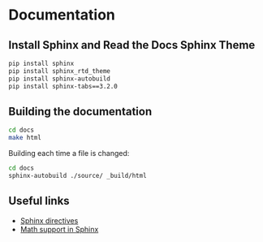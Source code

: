 # Documentation

## Install Sphinx and Read the Docs Sphinx Theme

```bash
pip install sphinx
pip install sphinx_rtd_theme
pip install sphinx-autobuild
pip install sphinx-tabs==3.2.0
```

## Building the documentation

```bash
cd docs
make html
```

Building each time a file is changed:

```bash
cd docs
sphinx-autobuild ./source/ _build/html
```

## Useful links

- [Sphinx directives](https://www.sphinx-doc.org/en/master/usage/restructuredtext/directives.html)
- [Math support in Sphinx](https://www.sphinx-doc.org/en/1.0/ext/math.html)
